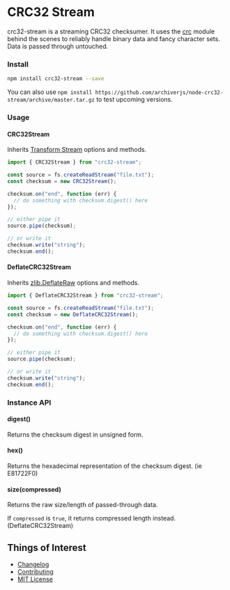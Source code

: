 # CRC32 Stream

crc32-stream is a streaming CRC32 checksumer. It uses the [crc](https://www.npmjs.org/package/crc) module behind the scenes to reliably handle binary data and fancy character sets. Data is passed through untouched.

### Install

```bash
npm install crc32-stream --save
```

You can also use `npm install https://github.com/archiverjs/node-crc32-stream/archive/master.tar.gz` to test upcoming versions.

### Usage

#### CRC32Stream

Inherits [Transform Stream](http://nodejs.org/api/stream.html#stream_class_stream_transform) options and methods.

```js
import { CRC32Stream } from "crc32-stream";

const source = fs.createReadStream("file.txt");
const checksum = new CRC32Stream();

checksum.on("end", function (err) {
  // do something with checksum.digest() here
});

// either pipe it
source.pipe(checksum);

// or write it
checksum.write("string");
checksum.end();
```

#### DeflateCRC32Stream

Inherits [zlib.DeflateRaw](http://nodejs.org/api/zlib.html#zlib_class_zlib_deflateraw) options and methods.

```js
import { DeflateCRC32Stream } from "crc32-stream";

const source = fs.createReadStream("file.txt");
const checksum = new DeflateCRC32Stream();

checksum.on("end", function (err) {
  // do something with checksum.digest() here
});

// either pipe it
source.pipe(checksum);

// or write it
checksum.write("string");
checksum.end();
```

### Instance API

#### digest()

Returns the checksum digest in unsigned form.

#### hex()

Returns the hexadecimal representation of the checksum digest. (ie E81722F0)

#### size(compressed)

Returns the raw size/length of passed-through data.

If `compressed` is `true`, it returns compressed length instead. (DeflateCRC32Stream)

## Things of Interest

- [Changelog](https://github.com/archiverjs/node-crc32-stream/releases)
- [Contributing](https://github.com/archiverjs/node-crc32-stream/blob/master/CONTRIBUTING.md)
- [MIT License](https://github.com/archiverjs/node-crc32-stream/blob/master/LICENSE-MIT)
